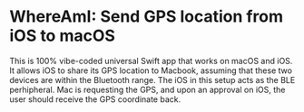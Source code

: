 # WhereAmI: Send GPS location from iOS to macOS

This is 100% vibe-coded universal Swift app that works on macOS and iOS.
It allows iOS to share its GPS location to Macbook, assuming that these
two devices are within the Bluetooth range.
The iOS in this setup acts as the BLE perhipheral.
Mac is requesting the GPS, and upon an approval on iOS, the user should receive the GPS coordinate back.


